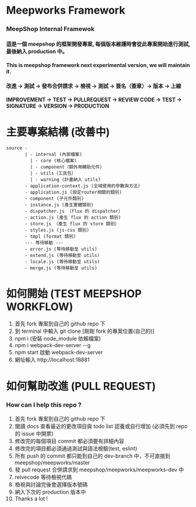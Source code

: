 Meepworks Framework
===
### MeepShop Internal Framewok

#### 這是一個 meepshop 的框架開發專案, 每個版本維護時會從此專案開始進行測試, 最後納入 production 中。
#### This is meepshop framework next experimental version, we will maintain it.

#### 改進 -> 測試 -> 發布合併請求 -> 檢視 -> 測試 -> 簽名（簽章）-> 版本 -> 上線
#### IMPROVEMENT -> TEST -> PULLREQUEST -> REVIEW CODE -> TEST -> SIGNATURE -> VERSION -> PRODUCTION

# 主要專案結構 (改善中)

```
source -
       | - internal (內部檔案)
         | - core (核心檔案)
         | - component（額外用輔助元件）
         | - utils（工具包）
         | - warning (計畫納入 utils)
       - application-context.js (全域使用的參數與方法)
       - application.js (設定router相關的類別)
       - component (子元件類別)
       - instance.js (產生實體類別)
       - dispatcher.js （flux 的 dispatcher）
       - action.js (產生 flux 的 action 類別)
       - store.js （產生 flux 的 store 類別）
       - styles.js (js-css 類別)
       - tmpl (format 類別)
       --- 等待移動 ---
       - error.js (等待移動至 utils)
       - extend.js (等待移動至 utils)
       - locale.js (等待移動至 utils)
       - merge.js (等待移動至 utils)
```

# 如何開始 (TEST MEEPSHOP WORKFLOW)

1. 首先 fork 專案到自己的 github repo 下
2. 到 terminal 中輸入 git clone [剛剛 fork 的專案位置(自己的)]
3. npm i (安裝 node_module 依賴檔案)
4. npm i webpack-dev-server --g
5. npm start 啟動 webpack-dev-server
6. 網址輸入 http://localhost:18881

# 如何幫助改進 (PULL REQUEST)

### How can I help this repo ?

1. 首先 fork 專案到自己的 github repo 下
2. 閱讀 docs 查看最近的更改項目與 todo list 認養或自行增加 (必須先到 repo 的 issue 中開票)
3. 修改完的每個項目 commit 都必須要有詳細內容
4. 修改完的項目都必須通過測試與語法檢驗(test, eslint)
5. 所有 push 的 commit 都只能到自己的 dev-branch 中，不可直接到 meepshop/meepworks/master
6. 發 pull request 合併請求到 meepshop/meepworks/meepworks-dev 中
7. reivecode 等待檢視代碼
8. 檢視與討論完後會選擇版本號碼
9. 納入下次的 production 版本中
10. Thanks a lot !
